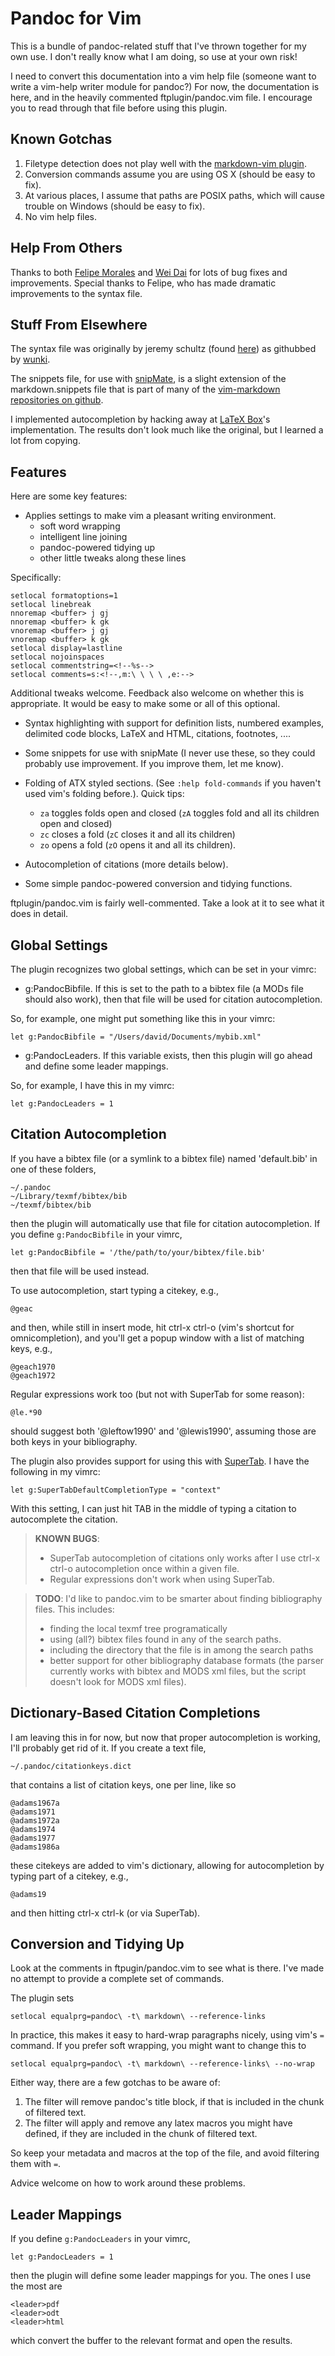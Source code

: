 # Pandoc for Vim

This is a bundle of pandoc-related stuff that I've thrown together for
my own use. I don't really know what I am doing, so use at your own
risk!

I need to convert this documentation into a vim help file (someone want
to write a vim-help writer module for pandoc?) For now, the documentation
is here, and in the heavily commented ftplugin/pandoc.vim file. I
encourage you to read through that file before using this plugin.

## Known Gotchas

1.  Filetype detection does not play well with the [markdown-vim
    plugin][].
2.  Conversion commands assume you are using OS X (should be easy to
    fix).
3.  At various places, I assume that paths are POSIX paths, which will
    cause trouble on Windows (should be easy to fix).
4.  No vim help files.

## Help From Others

Thanks to both [Felipe Morales][] and [Wei Dai][] for lots of bug fixes
and improvements. Special thanks to Felipe, who has made dramatic
improvements to the syntax file.

## Stuff From Elsewhere

The syntax file was originally by jeremy schultz (found [here][]) as
githubbed by [wunki][].

The snippets file, for use with [snipMate][], is a slight extension of
the markdown.snippets file that is part of many of the [vim-markdown
repositories on github][].

I implemented autocompletion by hacking away at [LaTeX Box][]'s
implementation. The results don't look much like the original, but I
learned a lot from copying.

## Features

Here are some key features:

-   Applies settings to make vim a pleasant writing environment.
    -   soft word wrapping
    -   intelligent line joining
    -   pandoc-powered tidying up
    -   other little tweaks along these lines

Specifically:

    setlocal formatoptions=1
    setlocal linebreak
    nnoremap <buffer> j gj
    nnoremap <buffer> k gk
    vnoremap <buffer> j gj
    vnoremap <buffer> k gk
    setlocal display=lastline
    setlocal nojoinspaces
    setlocal commentstring=<!--%s-->
    setlocal comments=s:<!--,m:\ \ \ \ ,e:-->

Additional tweaks welcome. Feedback also welcome on whether this is
appropriate. It would be easy to make some or all of this optional.

-   Syntax highlighting with support for definition lists, numbered
    examples, delimited code blocks, LaTeX and HTML, citations,
    footnotes, ....

-   Some snippets for use with snipMate (I never use these, so they
    could probably use improvement. If you improve them, let me know).

-   Folding of ATX styled sections. (See `:help fold-commands` if you
    haven't used vim's folding before.). Quick tips:

    -   `za` toggles folds open and closed (`zA` toggles fold and all
        its children open and closed)
    -   `zc` closes a fold (`zC` closes it and all its children)
    -   `zo` opens a fold (`zO` opens it and all its children).

-   Autocompletion of citations (more details below).

-   Some simple pandoc-powered conversion and tidying functions.

ftplugin/pandoc.vim is fairly well-commented. Take a look at it to see
what it does in detail.

## Global Settings

The plugin recognizes two global settings, which can be set in your
vimrc:

-   g:PandocBibfile. If this is set to the path to a bibtex file (a MODs
    file should also work), then that file will be used for citation
    autocompletion.

So, for example, one might put something like this in your vimrc:

    let g:PandocBibfile = "/Users/david/Documents/mybib.xml"

-   g:PandocLeaders. If this variable exists, then this plugin will go
    ahead and define some leader mappings.

So, for example, I have this in my vimrc:

    let g:PandocLeaders = 1

## Citation Autocompletion

If you have a bibtex file (or a symlink to a bibtex file) named
'default.bib' in one of these folders,

    ~/.pandoc
    ~/Library/texmf/bibtex/bib
    ~/texmf/bibtex/bib

then the plugin will automatically use that file for citation
autocompletion. If you define `g:PandocBibfile` in your vimrc,

    let g:PandocBibfile = '/the/path/to/your/bibtex/file.bib'

then that file will be used instead.

To use autocompletion, start typing a citekey, e.g.,

    @geac

and then, while still in insert mode, hit ctrl-x ctrl-o (vim's shortcut
for omnicompletion), and you'll get a popup window with a list of
matching keys, e.g.,

    @geach1970
    @geach1972

Regular expressions work too (but not with SuperTab for some reason):

    @le.*90

should suggest both '@leftow1990' and '@lewis1990', assuming those are
both keys in your bibliography.

The plugin also provides support for using this with [SuperTab][]. I
have the following in my vimrc:

    let g:SuperTabDefaultCompletionType = "context"

With this setting, I can just hit TAB in the middle of typing a citation
to autocomplete the citation.

> **KNOWN BUGS**:
>
> -   SuperTab autocompletion of citations only works after I use ctrl-x
>     ctrl-o autocompletion once within a given file.
> -   Regular expressions don't work when using SuperTab.

> **TODO**: I'd like to pandoc.vim to be smarter about finding
> bibliography files. This includes:
>
> -   finding the local texmf tree programatically
> -   using (all?) bibtex files found in any of the search paths.
> -   including the directory that the file is in among the search paths
> -   better support for other bibliography database formats (the parser
>     currently works with bibtex and MODS xml files, but the script
>     doesn't look for MODS xml files).

## Dictionary-Based Citation Completions

I am leaving this in for now, but now that proper autocompletion is
working, I'll probably get rid of it. If you create a text file,

    ~/.pandoc/citationkeys.dict

that contains a list of citation keys, one per line, like so

    @adams1967a
    @adams1971
    @adams1972a
    @adams1974
    @adams1977
    @adams1986a

these citekeys are added to vim's dictionary, allowing for
autocompletion by typing part of a citekey, e.g.,

    @adams19

and then hitting ctrl-x ctrl-k (or via SuperTab).

## Conversion and Tidying Up

Look at the comments in ftpugin/pandoc.vim to see what is there. I've
made no attempt to provide a complete set of commands.

The plugin sets

    setlocal equalprg=pandoc\ -t\ markdown\ --reference-links

In practice, this makes it easy to hard-wrap paragraphs nicely, using
vim's `=` command. If you prefer soft wrapping, you might want to 
change this to

    setlocal equalprg=pandoc\ -t\ markdown\ --reference-links\ --no-wrap

Either way, there are a few gotchas to be aware of:

1.  The filter will remove pandoc's title block, if that is included in
    the chunk of filtered text.
2.  The filter will apply and remove any latex macros you might have
    defined, if they are included in the chunk of filtered text.

So keep your metadata and macros at the top of the file, and avoid
filtering them with `=`.

Advice welcome on how to work around these problems.

## Leader Mappings

If you define `g:PandocLeaders` in your vimrc,

    let g:PandocLeaders = 1

then the plugin will define some leader mappings for you. The ones I use
the most are

    <leader>pdf
    <leader>odt
    <leader>html

which convert the buffer to the relevant format and open the results.

  [markdown-vim plugin]: http://plasticboy.com/markdown-vim-mode/
  [Felipe Morales]: https://github.com/fmoralesc
  [Wei Dai]: https://github.com/clvv
  [here]: http://www.vim.org/scripts/script.php?script_id=2389
  [wunki]: https://github.com/wunki/vim-pandoc
  [snipMate]: http://www.vim.org/scripts/script.php?script_id=2540
  [vim-markdown repositories on github]: https://github.com/hallison/vim-markdown
  [LaTeX Box]: http://www.vim.org/scripts/script.php?script_id=3109
  [SuperTab]: http://www.vim.org/scripts/script.php?script_id=1643
